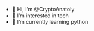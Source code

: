 - 👋 Hi, I’m @CryptoAnatoly
- 👀 I’m interested in tech
- 🌱 I’m currently learning python

<!---
CryptoAnatoly/CryptoAnatoly is a ✨ special ✨ repository because its `README.md` (this file) appears on your GitHub profile.
You can click the Preview link to take a look at your changes.
--->
